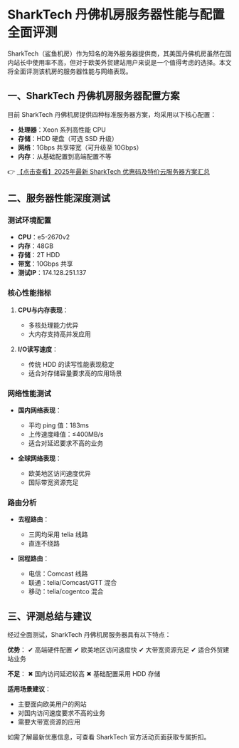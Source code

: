 # SharkTech 丹佛机房服务器性能与配置全面评测

SharkTech（鲨鱼机房）作为知名的海外服务器提供商，其美国丹佛机房虽然在国内站长中使用率不高，但对于欧美外贸建站用户来说是一个值得考虑的选择。本文将全面评测该机房的服务器性能与网络表现。

## 一、SharkTech 丹佛机房服务器配置方案

目前 SharkTech 丹佛机房提供四种标准服务器方案，均采用以下核心配置：

- **处理器**：Xeon 系列高性能 CPU
- **存储**：HDD 硬盘（可选 SSD 升级）
- **网络**：1Gbps 共享带宽（可升级至 10Gbps）
- **内存**：从基础配置到高端配置不等

👉 [【点击查看】2025年最新 SharkTech 优惠码及特价云服务器方案汇总](https://bit.ly/Sharktech)

## 二、服务器性能深度测试

### 测试环境配置
- **CPU**：e5-2670v2
- **内存**：48GB
- **存储**：2T HDD
- **带宽**：10Gbps 共享
- **测试IP**：174.128.251.137

### 核心性能指标
1. **CPU与内存表现**：
   - 多核处理能力优异
   - 大内存支持高并发应用

2. **I/O读写速度**：
   - 传统 HDD 的读写性能表现稳定
   - 适合对存储容量要求高的应用场景

### 网络性能测试
- **国内网络表现**：
  - 平均 ping 值：183ms
  - 上传速度峰值：≤400MB/s
  - 适合对延迟要求不高的业务

- **全球网络表现**：
  - 欧美地区访问速度优异
  - 国际带宽资源充足

### 路由分析
- **去程路由**：
  - 三网均采用 telia 线路
  - 直连不绕路

- **回程路由**：
  - 电信：Comcast 线路
  - 联通：telia/Comcast/GTT 混合
  - 移动：telia/cogentco 混合

## 三、评测总结与建议

经过全面测试，SharkTech 丹佛机房服务器具有以下特点：

**优势**：
✔ 高端硬件配置
✔ 欧美地区访问速度快
✔ 大带宽资源充足
✔ 适合外贸建站业务

**不足**：
✖ 国内访问延迟较高
✖ 基础配置采用 HDD 存储

**适用场景建议**：
- 主要面向欧美用户的网站
- 对国内访问速度要求不高的业务
- 需要大带宽资源的应用

如需了解最新优惠信息，可查看 SharkTech 官方活动页面获取专属折扣。
